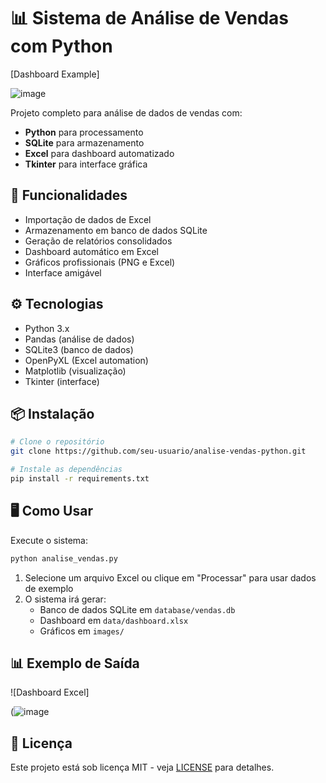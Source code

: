 # 📊 Sistema de Análise de Vendas com Python

[Dashboard Example]

![image](https://github.com/user-attachments/assets/05720997-7c85-49eb-bb7a-5850ed47b23f)

Projeto completo para análise de dados de vendas com:

- **Python** para processamento
- **SQLite** para armazenamento
- **Excel** para dashboard automatizado
- **Tkinter** para interface gráfica

## 🚀 Funcionalidades

- Importação de dados de Excel
- Armazenamento em banco de dados SQLite
- Geração de relatórios consolidados
- Dashboard automático em Excel
- Gráficos profissionais (PNG e Excel)
- Interface amigável

## ⚙️ Tecnologias

- Python 3.x
- Pandas (análise de dados)
- SQLite3 (banco de dados)
- OpenPyXL (Excel automation)
- Matplotlib (visualização)
- Tkinter (interface)

## 📦 Instalação

```bash
# Clone o repositório
git clone https://github.com/seu-usuario/analise-vendas-python.git

# Instale as dependências
pip install -r requirements.txt
```

## 🖥️ Como Usar

Execute o sistema:

```bash
python analise_vendas.py
```

1. Selecione um arquivo Excel ou clique em "Processar" para usar dados de exemplo
2. O sistema irá gerar:
   - Banco de dados SQLite em `database/vendas.db`
   - Dashboard em `data/dashboard.xlsx`
   - Gráficos em `images/`

## 📊 Exemplo de Saída

![Dashboard Excel]

(![image](https://github.com/user-attachments/assets/a5fbd58b-e407-43ad-8b81-5c0025e08cec)

## 📝 Licença

Este projeto está sob licença MIT - veja [LICENSE](LICENSE) para detalhes.

